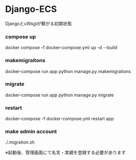 # Django-ECS

DjangoとuWsgiが繋がる初期状態

### compose up
docker compose -f docker-compose.yml up -d --build

### makemigraitons
docker-compose run app python manage.py makemigrations

### migrate
docker-compose run app python manage.py migrate

### restart
docker-compose -f docker-compose.yml restart app

### make admin account
./.migration.sh

※起動後、管理画面にて名言・実績を登録する必要があります
